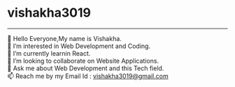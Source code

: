 # vishakha3019
________________________________________________________________________________________________________________________________________________________________________________
👋 Hello Everyone,My name is Vishakha.<br/>
🔭 I’m interested in Web Development and Coding.<br/>
🌱 I’m currently learnin React. <br/>
👯 I’m looking to collaborate on Website Applications.<br/>
💬 Ask me about Web Development and this Tech field.<br/>
📫 Reach me by my Email Id : vishakha3019@gmail.com <br/>
